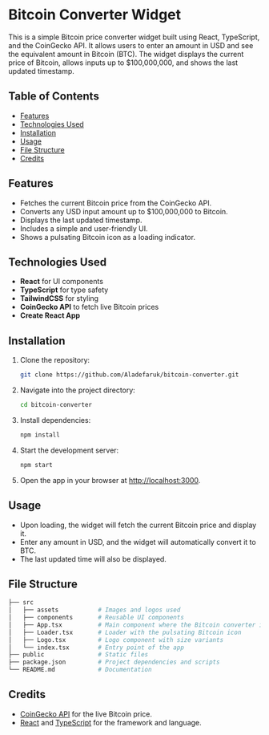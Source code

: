 
# Bitcoin Converter Widget

This is a simple Bitcoin price converter widget built using React, TypeScript, and the CoinGecko API. It allows users to enter an amount in USD and see the equivalent amount in Bitcoin (BTC). The widget displays the current price of Bitcoin, allows inputs up to $100,000,000, and shows the last updated timestamp.

## Table of Contents
- [Features](#features)
- [Technologies Used](#technologies-used)
- [Installation](#installation)
- [Usage](#usage)
- [File Structure](#file-structure)
- [Credits](#credits)

## Features
- Fetches the current Bitcoin price from the CoinGecko API.
- Converts any USD input amount up to $100,000,000 to Bitcoin.
- Displays the last updated timestamp.
- Includes a simple and user-friendly UI.
- Shows a pulsating Bitcoin icon as a loading indicator.

## Technologies Used
- **React** for UI components
- **TypeScript** for type safety
- **TailwindCSS** for styling
- **CoinGecko API** to fetch live Bitcoin prices
- **Create React App** 

## Installation

1. Clone the repository:
    ```bash
    git clone https://github.com/Aladefaruk/bitcoin-converter.git
    ```

2. Navigate into the project directory:
    ```bash
    cd bitcoin-converter
    ```

3. Install dependencies:
    ```bash
    npm install
    ```

4. Start the development server:
    ```bash
    npm start
    ```

5. Open the app in your browser at [http://localhost:3000](http://localhost:3000).

## Usage
- Upon loading, the widget will fetch the current Bitcoin price and display it.
- Enter any amount in USD, and the widget will automatically convert it to BTC.
- The last updated time will also be displayed.


## File Structure
```bash
├── src
│   ├── assets           # Images and logos used
│   ├── components       # Reusable UI components
│   ├── App.tsx          # Main component where the Bitcoin converter is implemented
│   ├── Loader.tsx       # Loader with the pulsating Bitcoin icon
│   ├── Logo.tsx         # Logo component with size variants
│   └── index.tsx        # Entry point of the app
├── public               # Static files
├── package.json         # Project dependencies and scripts
└── README.md            # Documentation
```

## Credits
- [CoinGecko API](https://www.coingecko.com/en/api) for the live Bitcoin price.
- [React](https://reactjs.org/) and [TypeScript](https://www.typescriptlang.org/) for the framework and language.



